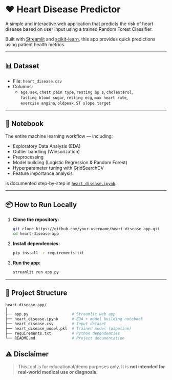 # ❤️ Heart Disease Predictor

A simple and interactive web application that predicts the risk of heart disease based on user input using a trained Random Forest Classifier.

Built with [Streamlit](https://streamlit.io/) and [scikit-learn](https://scikit-learn.org/), this app provides quick predictions using patient health metrics.

---
## 📊 Dataset

- File: `heart_disease.csv`
- Columns:
  - `age`, `sex`, `chest pain type`, `resting bp s`, `cholesterol`,  
    `fasting blood sugar`, `resting ecg`, `max heart rate`,  
    `exercise angina`, `oldpeak`, `ST slope`, `target`


---

## 📘 Notebook

The entire machine learning workflow — including:
- Exploratory Data Analysis (EDA)
- Outlier handling (Winsorization)
- Preprocessing
- Model building (Logistic Regression & Random Forest)
- Hyperparameter tuning with GridSearchCV
- Feature importance analysis

is documented step-by-step in [`heart_disease.ipynb`](./heart_disease.ipynb).

---

## 📦 How to Run Locally

1. **Clone the repository:**
   ```bash
   git clone https://github.com/your-username/heart-disease-app.git
   cd heart-disease-app
   ```
2. **Install dependencies:**
   ```bash
   pip install -r requirements.txt
   ```
3. **Run the app:**
   ```bash
   streamlit run app.py
   ```

---

## 📁 Project Structure
```bash
heart-disease-app/
│
├── app.py                   # Streamlit web app
├── heart_disease.ipynb      # EDA + model building notebook
├── heart_disease.csv        # Input dataset
├── heart_disease_model.pkl  # Trained model (pipeline)
├── requirements.txt         # Python dependencies
└── README.md                # Project documentation


```

## ⚠️ Disclaimer
>This tool is for educational/demo purposes only.
>It is **not intended for real-world medical use or diagnosis.**
